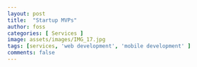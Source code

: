 ```yaml
---
layout: post
title:  "Startup MVPs"
author: foss
categories: [ Services ]
image: assets/images/IMG_17.jpg
tags: [services, 'web development', 'mobile development' ]
comments: false
---
```

